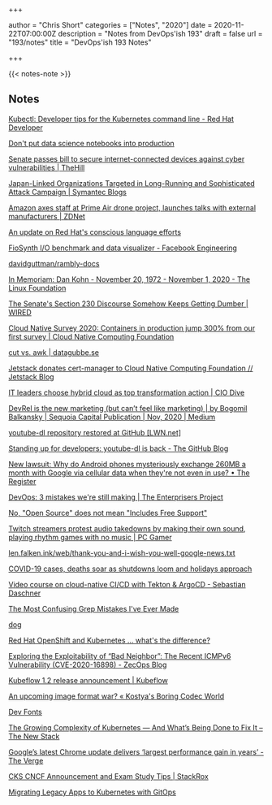 +++

author = "Chris Short"
categories = ["Notes", "2020"]
date = 2020-11-22T07:00:00Z
description = "Notes from DevOps'ish 193"
draft = false
url = "193/notes"
title = "DevOps'ish 193 Notes"

+++

{{< notes-note >}}

## Notes

[Kubectl: Developer tips for the Kubernetes command line - Red Hat Developer](https://developers.redhat.com/blog/2020/11/20/kubectl-developer-tips-for-the-kubernetes-command-line/)

[Don't put data science notebooks into production](https://martinfowler.com/articles/productize-data-sci-notebooks.html)

[Senate passes bill to secure internet-connected devices against cyber vulnerabilities | TheHill](https://thehill.com/policy/cybersecurity/526605-senate-passes-bill-to-secure-internet-connected-devices-against-cyber)

[Japan-Linked Organizations Targeted in Long-Running and Sophisticated Attack Campaign | Symantec Blogs](https://symantec-enterprise-blogs.security.com/blogs/threat-intelligence/cicada-apt10-japan-espionage)

[Amazon axes staff at Prime Air drone project, launches talks with external manufacturers | ZDNet](https://www.zdnet.com/article/amazon-axes-staff-at-prime-air-drone-project-launches-talks-with-external-manufacturers/)

[An update on Red Hat's conscious language efforts](https://www.redhat.com/en/blog/update-red-hats-conscious-language-efforts)

[FioSynth I/O benchmark and data visualizer - Facebook Engineering](https://engineering.fb.com/2020/11/18/open-source/fiosynth/)

[davidguttman/rambly-docs](https://github.com/davidguttman/rambly-docs)

[In Memoriam: Dan Kohn - November 20, 1972 - November 1, 2020 - The Linux Foundation](https://www.linuxfoundation.org/in-memoriam-dan-kohn/)

[The Senate's Section 230 Discourse Somehow Keeps Getting Dumber | WIRED](https://www.wired.com/story/senate-hearing-section-230-discourse-dumber/)

[Cloud Native Survey 2020: Containers in production jump 300% from our first survey | Cloud Native Computing Foundation](https://www.cncf.io/blog/2020/11/17/cloud-native-survey-2020-containers-in-production-jump-300-from-our-first-survey/)

[cut vs. awk | datagubbe.se](https://www.datagubbe.se/cutvawk/)

[Jetstack donates cert-manager to Cloud Native Computing Foundation // Jetstack Blog](https://blog.jetstack.io/blog/cert-manager-cncf/)

[IT leaders choose hybrid cloud as top transformation action | CIO Dive](https://www.ciodive.com/news/hybrid-cloud-transformation-Nutanix/589141/)

[DevRel is the new marketing (but can’t feel like marketing) | by Bogomil Balkansky | Sequoia Capital Publication | Nov, 2020 | Medium](https://medium.com/sequoia-capital/devrel-is-the-new-marketing-but-cant-feel-like-marketing-bcdba6b948c7)

[youtube-dl repository restored at GitHub [LWN.net]](https://lwn.net/Articles/837343/rss)

[Standing up for developers: youtube-dl is back - The GitHub Blog](https://github.blog/2020-11-16-standing-up-for-developers-youtube-dl-is-back/)

[New lawsuit: Why do Android phones mysteriously exchange 260MB a month with Google via cellular data when they're not even in use? • The Register](https://www.theregister.com/2020/11/14/google_android_data_allowance/)

[DevOps: 3 mistakes we're still making | The Enterprisers Project](https://enterprisersproject.com/article/2020/11/devops-3-mistakes-still-making)

[No, "Open Source" does not mean "Includes Free Support"](https://raccoon.onyxbits.de/blog/bugreport-free-support/)

[Twitch streamers protest audio takedowns by making their own sound, playing rhythm games with no music | PC Gamer](https://www.pcgamer.com/twitch-streamers-protest-audio-takedowns-by-making-their-own-sound-playing-rhythm-games-with-no-music/)

[len.falken.ink/web/thank-you-and-i-wish-you-well-google-news.txt](http://len.falken.ink/web/thank-you-and-i-wish-you-well-google-news.txt)

[COVID-19 cases, deaths soar as shutdowns loom and holidays approach](https://www.freep.com/story/news/health/2020/11/15/covid-19-michigan-shutdowns-thanksgiving-christmas/6286320002/)

[Video course on cloud-native CI/CD with Tekton & ArgoCD - Sebastian Daschner](https://blog.sebastian-daschner.com/entries/cloud-native-ci-cd-tekton-argocd-video-course)

[The Most Confusing Grep Mistakes I've Ever Made](https://blog.robertelder.org/top-5-grep-mistakes/)

[dog](https://dns.lookup.dog/#installation)

[Red Hat OpenShift and Kubernetes ... what's the difference?](https://www.redhat.com/en/resources/openshift-and-kubernetes-whats-the-difference-ebook)

[Exploring the Exploitability of “Bad Neighbor”: The Recent ICMPv6 Vulnerability (CVE-2020-16898) - ZecOps Blog](https://blog.zecops.com/vulnerabilities/exploring-the-exploitability-of-bad-neighbor-the-recent-icmpv6-vulnerability-cve-2020-16898/)

[Kubeflow 1.2 release announcement | Kubeflow](https://blog.kubeflow.org/release/official/2020/11/18/kubeflow-1.2-blog-post.html)

[An upcoming image format war? « Kostya's Boring Codec World](https://codecs.multimedia.cx/2020/11/an-upcoming-image-format-war/)

[Dev Fonts](https://devfonts.gafi.dev/)

[The Growing Complexity of Kubernetes — And What’s Being Done to Fix It – The New Stack](https://thenewstack.io/the-growing-complexity-of-kubernetes-and-whats-being-done-to-fix-it/)

[Google’s latest Chrome update delivers ‘largest performance gain in years’ - The Verge](https://www.theverge.com/2020/11/17/21571832/google-chrome-2020-speed-memory-improvements)

[CKS CNCF Announcement and Exam Study Tips | StackRox](https://www.stackrox.com/post/2020/11/cks-cncf-announcement-and-exam-study-tips/)

[Migrating Legacy Apps to Kubernetes with GitOps](https://www.weave.works/blog/migrating-legacy-apps-to-kubernetes-with-gitops)
